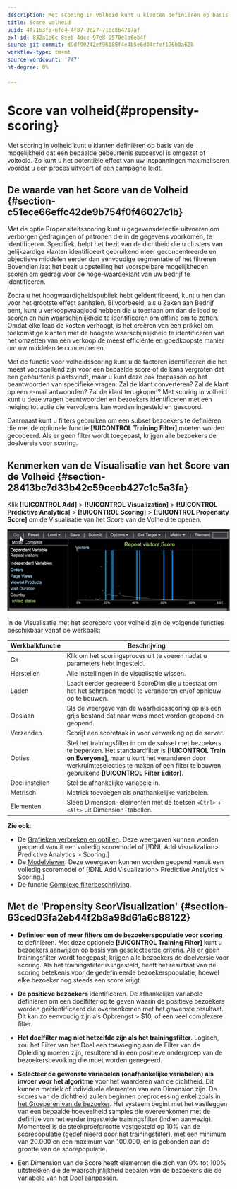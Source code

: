 ```yaml
---
description: Met scoring in volheid kunt u klanten definiëren op basis van de mogelijkheid dat een bepaalde gebeurtenis succesvol is omgezet of voltooid. Zo kunt u het potentiële effect van uw inspanningen maximaliseren voordat u een proces uitvoert of een campagne leidt.
title: Score volheid
uuid: 4f7163f5-6fe4-4f87-9e27-71ec8b4717af
exl-id: 832a1e6c-8eeb-4dcc-97e8-9570e1a6eb4f
source-git-commit: d9df90242ef96188f4e4b5e6d04cfef196b0a628
workflow-type: tm+mt
source-wordcount: '747'
ht-degree: 0%

---
```


# Score van volheid{#propensity-scoring}

Met scoring in volheid kunt u klanten definiëren op basis van de mogelijkheid dat een bepaalde gebeurtenis succesvol is omgezet of voltooid. Zo kunt u het potentiële effect van uw inspanningen maximaliseren voordat u een proces uitvoert of een campagne leidt.

## De waarde van het Score van de Volheid {#section-c51ece66effc42de9b754f0f46027c1b}

Met de optie Propensiteitsscoring kunt u gegevensdetectie uitvoeren om verborgen gedragingen of patronen die in de gegevens voorkomen, te identificeren. Specifiek, helpt het bezit van de dichtheid die u clusters van gelijkaardige klanten identificeert gebruikend meer geconcentreerde en objectieve middelen eerder dan eenvoudige segmentatie of het filtreren. Bovendien laat het bezit u opstelling het voorspelbare mogelijkheden scoren om gedrag voor de hoge-waardeklant van uw bedrijf te identificeren.

Zodra u het hoogwaardigheidspubliek hebt geïdentificeerd, kunt u hen dan voor het grootste effect aanhalen. Bijvoorbeeld, als u Zaken aan Bedrijf bent, kunt u verkoopvraaglood hebben die u toestaan om dan de lood te scoren en hun waarschijnlijkheid te identificeren om offline om te zetten. Omdat elke lead de kosten verhoogt, is het creëren van een prikkel om toekomstige klanten met de hoogste waarschijnlijkheid te identificeren van het omzetten van een verkoop de meest efficiënte en goedkoopste manier om uw middelen te concentreren.

Met de functie voor volheidsscoring kunt u de factoren identificeren die het meest voorspellend zijn voor een bepaalde score of de kans vergroten dat een gebeurtenis plaatsvindt, maar u kunt deze ook toepassen op het beantwoorden van specifieke vragen: Zal de klant converteren? Zal de klant op een e-mail antwoorden? Zal de klant terugkopen? Met scoring in volheid kunt u deze vragen beantwoorden en bezoekers identificeren met een neiging tot actie die vervolgens kan worden ingesteld en gescoord.

Daarnaast kunt u filters gebruiken om een subset bezoekers te definiëren die met de optionele functie **[!UICONTROL Training Filter]** moeten worden gecodeerd. Als er geen filter wordt toegepast, krijgen alle bezoekers de doelversie voor scoring.

## Kenmerken van de Visualisatie van het Score van de Volheid {#section-28413bc7d33b42c59cecb427c1c5a3fa}

Klik **[!UICONTROL Add]** > **[!UICONTROL Visualization]** > **[!UICONTROL Predictive Analytics]** > **[!UICONTROL Scoring]** > **[!UICONTROL Propensity Score]** om de Visualisatie van het Score van de Volheid te openen.

![](assets/propensity_visualization_GO.png)

In de Visualisatie met het scorebord voor volheid zijn de volgende functies beschikbaar vanaf de werkbalk:

| Werkbalkfunctie | Beschrijving |
|---|---|
| Ga | Klik om het scoringsproces uit te voeren nadat u parameters hebt ingesteld. |
| Herstellen | Alle instellingen in de visualisatie wissen. |
| Laden | Laadt eerder gecreeerd ScoreDim die u toestaat om het het schrapen model te veranderen en/of opnieuw op te bouwen. |
| Opslaan | Sla de weergave van de waarheidsscoring op als een grijs bestand dat naar wens moet worden geopend en geopend. |
| Verzenden | Schrijf een scoretaak in voor verwerking op de server. |
| Opties | Stel het trainingsfilter in om de subset met bezoekers te beperken. Het standaardfilter is **[!UICONTROL Train on Everyone]**, maar u kunt het veranderen door werkruimteselecties te maken of een filter te bouwen gebruikend **[!UICONTROL Filter Editor]**. |
| Doel instellen | Stel de afhankelijke variabele in. |
| Metrisch | Metriek toevoegen als onafhankelijke variabelen. |
| Elementen | Sleep Dimension-elementen met de toetsen `<Ctrl>` + `<Alt>` uit Dimension-tabellen. |

**Zie ook**:

* De [Grafieken verbreken en optillen](../../../../home/c-get-started/c-analysis-vis/c-visitor-propensity/c-propensity-gain-lift-chart.md#concept-0d049f6baf534f7fb97f271843ba6c4a). Deze weergaven kunnen worden geopend vanuit een volledig scoremodel of [!DNL Add Visualization> Predictive Analytics > Scoring.]
* De [Modelviewer](../../../../home/c-get-started/c-analysis-vis/c-visitor-propensity/c-propensity-model-viewer.md#concept-d4fdf4b335c04b0ea07e70ab9a7ce9dd). Deze weergaven kunnen worden geopend vanuit een volledig scoremodel of [!DNL Add Visualization> Predictive Analytics > Scoring.]
* De functie [Complexe filterbeschrijving](../../../../home/c-get-started/c-analysis-vis/c-visitor-propensity/c-propensity-complex-filter.md#concept-f9c55e54837f4b5995a00bc950ce5dff).

## Met de &#39;Propensity ScorVisualization&#39; {#section-63ced03fa2eb44f2b8a98d61a6c88122}

* **Definieer een of meer filters om de bezoekerspopulatie voor scoring** te definiëren. Met deze optionele **[!UICONTROL Training Filter]** kunt u bezoekers aanwijzen op basis van geselecteerde criteria. Als er geen trainingsfilter wordt toegepast, krijgen alle bezoekers de doelversie voor scoring. Als het trainingsfilter is ingesteld, heeft het resultaat van de scoring betekenis voor de gedefinieerde bezoekerspopulatie, hoewel elke bezoeker nog steeds een score krijgt.
* **De positieve bezoekers** identificeren. De afhankelijke variabele definiëren om een doelfilter op te geven waarin de positieve bezoekers worden geïdentificeerd die overeenkomen met het gewenste resultaat. Dit kan zo eenvoudig zijn als Opbrengst > $10, of een veel complexere filter.
* **Het doelfilter mag niet hetzelfde zijn als het trainingsfilter**. Logisch, zou het Filter van het Doel een toevoeging aan de Filter van de Opleiding moeten zijn, resulterend in een positieve ondergroep van de bezoekersbevolking die moet worden genegeerd.
* **Selecteer de gewenste variabelen (onafhankelijke variabelen) als invoer voor het algoritme** voor het waarderen van de dichtheid. Dit kunnen metriek of individuele elementen van een Dimension zijn. De scores van de dichtheid zullen beginnen preprocessing enkel zoals in [het Groeperen van de bezoeker](../../../../home/c-get-started/c-analysis-vis/c-visitor-cluster/c-visitor-cluster.md#concept-1c2406ef7b284a56a02daa38eaa2e73d). Het systeem begint met het vastleggen van een bepaalde hoeveelheid samples die overeenkomen met de definitie van het eerder ingestelde trainingsfilter (indien aanwezig). Momenteel is de steekproefgrootte vastgesteld op 10% van de scorepopulatie (gedefinieerd door het trainingsfilter), met een minimum van 20.000 en een maximum van 100.000, en is gebonden aan de grootte van de scorepopulatie.

* Een Dimension van de Score heeft elementen die zich van 0% tot 100% uitstrekken die de waarschijnlijkheid bepalen van de bezoekers die de variabele van het Doel aanpassen.
